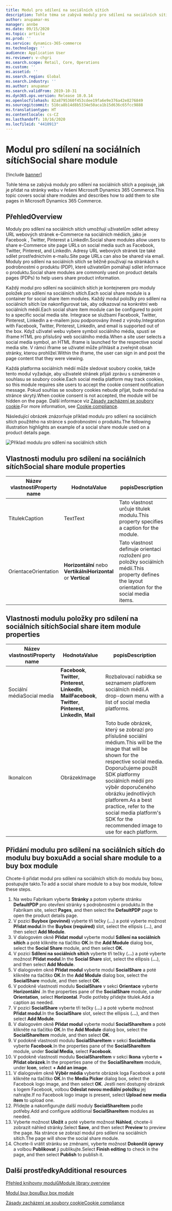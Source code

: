 ```yaml
---
title: Modul pro sdílení na sociálních sítích
description: Tohle téma se zabývá moduly pro sdílení na sociálních sítích a popisuje, jak je přidat na stránky webu v řešení Microsoft Dynamics 365 Commerce.
author: anupamar-ms
manager: annbe
ms.date: 09/15/2020
ms.topic: article
ms.prod: ''
ms.service: dynamics-365-commerce
ms.technology: ''
audience: Application User
ms.reviewer: v-chgri
ms.search.scope: Retail, Core, Operations
ms.custom: ''
ms.assetid: ''
ms.search.region: Global
ms.search.industry: ''
ms.author: anupamar
ms.search.validFrom: 2019-10-31
ms.dyn365.ops.version: Release 10.0.14
ms.openlocfilehash: 82a8795360f453cdee19fa6e9e376a42e8276849
ms.sourcegitcommit: 510ca8b14d8b5334e50aca1b15d636c65fcc9888
ms.translationtype: HT
ms.contentlocale: cs-CZ
ms.lasthandoff: 10/16/2020
ms.locfileid: "4410913"
---
```

# <a name="social-share-module"></a><span data-ttu-id="d1650-103">Modul pro sdílení na sociálních sítích</span><span class="sxs-lookup"><span data-stu-id="d1650-103">Social share module</span></span>

[!include [banner](includes/banner.md)]

<span data-ttu-id="d1650-104">Tohle téma se zabývá moduly pro sdílení na sociálních sítích a popisuje, jak je přidat na stránky webu v řešení Microsoft Dynamics 365 Commerce.</span><span class="sxs-lookup"><span data-stu-id="d1650-104">This topic covers social share modules and describes how to add them to site pages in Microsoft Dynamics 365 Commerce.</span></span>

## <a name="overview"></a><span data-ttu-id="d1650-105">Přehled</span><span class="sxs-lookup"><span data-stu-id="d1650-105">Overview</span></span>

<span data-ttu-id="d1650-106">Moduly pro sdílení na sociálních sítích umožňují uživatelům sdílet adresy URL webových stránek e-Commerce na sociálních médiích, jako je Facebook , Twitter, Pinterest a LinkedIn.</span><span class="sxs-lookup"><span data-stu-id="d1650-106">Social share modules allow users to share e-Commerce site page URLs on social media such as Facebook, Twitter, Pinterest, and LinkedIn.</span></span> <span data-ttu-id="d1650-107">Adresy URL webových stránek lze také sdílet prostřednictvím e-mailu.</span><span class="sxs-lookup"><span data-stu-id="d1650-107">Site page URLs can also be shared via email.</span></span> <span data-ttu-id="d1650-108">Moduly pro sdílení na sociálních sítích se běžně používají na stránkách s podrobnostmi o produktu (PDP), které uživatelům pomáhají sdílet informace o produktu.</span><span class="sxs-lookup"><span data-stu-id="d1650-108">Social share modules are commonly used on product details pages (PDPs) to help users share product information.</span></span>

<span data-ttu-id="d1650-109">Každý modul pro sdílení na sociálních sítích je kontejnerem pro moduly položek pro sdílení na sociálních sítích.</span><span class="sxs-lookup"><span data-stu-id="d1650-109">Each social share module is a container for social share item modules.</span></span> <span data-ttu-id="d1650-110">Každý modul položky pro sdílení na sociálních sítích lze nakonfigurovat tak, aby odkazoval na konkrétní web sociálních médií.</span><span class="sxs-lookup"><span data-stu-id="d1650-110">Each social share item module can be configured to point to a specific social media site.</span></span> <span data-ttu-id="d1650-111">Integrace se službami Facebook, Twitter, Pinterest, LinkedIn a e-mailem jsou podporovány ihned z výroby.</span><span class="sxs-lookup"><span data-stu-id="d1650-111">Integration with Facebook, Twitter, Pinterest, LinkedIn, and email is supported out of the box.</span></span> <span data-ttu-id="d1650-112">Když uživatel webu vybere symbol sociálního média, spustí se iframe HTML pro příslušný web sociálního média.</span><span class="sxs-lookup"><span data-stu-id="d1650-112">When a site user selects a social media symbol, an HTML iframe is launched for the respective social media site.</span></span> <span data-ttu-id="d1650-113">V rámci iframe se uživatel může přihlásit a zveřejnit obsah stránky, kterou prohlížel.</span><span class="sxs-lookup"><span data-stu-id="d1650-113">Within the iframe, the user can sign in and post the page content that they were viewing.</span></span>

<span data-ttu-id="d1650-114">Každá platforma sociálních médií může sledovat soubory cookie, takže tento modul vyžaduje, aby uživatelé stránek přijali zprávu s oznámením o souhlasu se soubory cookie.</span><span class="sxs-lookup"><span data-stu-id="d1650-114">Each social media platform may track cookies, so this module requires site users to accept the cookie consent notification message.</span></span> <span data-ttu-id="d1650-115">Pokud souhlas se soubory cookies nebude přijat, bude modul na stránce skrytý.</span><span class="sxs-lookup"><span data-stu-id="d1650-115">When cookie consent is not accepted, the module will be hidden on the page.</span></span> <span data-ttu-id="d1650-116">Další informace viz [Zásady zacházení se soubory cookie](cookie-compliance.md).</span><span class="sxs-lookup"><span data-stu-id="d1650-116">For more information, see [Cookie compliance](cookie-compliance.md).</span></span>

<span data-ttu-id="d1650-117">Následující obrázek znázorňuje příklad modulu pro sdílení na sociálních sítích použitého na stránce s podrobnostmi o produktu.</span><span class="sxs-lookup"><span data-stu-id="d1650-117">The following illustration highlights an example of a social share module used on a product details page.</span></span>

![Příklad modulu pro sdílení na sociálních sítích](./media/ecommerce-socialshare.png)

## <a name="social-share-module-properties"></a><span data-ttu-id="d1650-119">Vlastnosti modulu pro sdílení na sociálních sítích</span><span class="sxs-lookup"><span data-stu-id="d1650-119">Social share module properties</span></span>

| <span data-ttu-id="d1650-120">Název vlastnosti</span><span class="sxs-lookup"><span data-stu-id="d1650-120">Property name</span></span>             | <span data-ttu-id="d1650-121">Hodnota</span><span class="sxs-lookup"><span data-stu-id="d1650-121">Value</span></span>                 | <span data-ttu-id="d1650-122">popis</span><span class="sxs-lookup"><span data-stu-id="d1650-122">Description</span></span> |
|---------------------------|-----------------------|-------------|
| <span data-ttu-id="d1650-123">Titulek</span><span class="sxs-lookup"><span data-stu-id="d1650-123">Caption</span></span>                  | <span data-ttu-id="d1650-124">Text</span><span class="sxs-lookup"><span data-stu-id="d1650-124">Text</span></span> | <span data-ttu-id="d1650-125">Tato vlastnost určuje titulek modulu.</span><span class="sxs-lookup"><span data-stu-id="d1650-125">This property specifies a caption for the module.</span></span> |
| <span data-ttu-id="d1650-126">Orientace</span><span class="sxs-lookup"><span data-stu-id="d1650-126">Orientation</span></span> | <span data-ttu-id="d1650-127">**Horizontální** nebo **Vertikální**</span><span class="sxs-lookup"><span data-stu-id="d1650-127">**Horizontal** or **Vertical**</span></span>  | <span data-ttu-id="d1650-128">Tato vlastnost definuje orientaci rozložení pro položky sociálních médií.</span><span class="sxs-lookup"><span data-stu-id="d1650-128">This property defines the layout orientation for the social media items.</span></span> |

## <a name="social-share-item-module-properties"></a><span data-ttu-id="d1650-129">Vlastnosti modulu položky pro sdílení na sociálních sítích</span><span class="sxs-lookup"><span data-stu-id="d1650-129">Social share item module properties</span></span>
| <span data-ttu-id="d1650-130">Název vlastnosti</span><span class="sxs-lookup"><span data-stu-id="d1650-130">Property name</span></span>             | <span data-ttu-id="d1650-131">Hodnota</span><span class="sxs-lookup"><span data-stu-id="d1650-131">Value</span></span>                 | <span data-ttu-id="d1650-132">popis</span><span class="sxs-lookup"><span data-stu-id="d1650-132">Description</span></span> |
|---------------------------|-----------------------|-------------|
| <span data-ttu-id="d1650-133">Sociální média</span><span class="sxs-lookup"><span data-stu-id="d1650-133">Social media</span></span>              | <span data-ttu-id="d1650-134">**Facebook**, **Twitter**, **Pinterest**, **LinkedIn**, **Mail**</span><span class="sxs-lookup"><span data-stu-id="d1650-134">**Facebook**, **Twitter**, **Pinterest**, **LinkedIn**, **Mail**</span></span> | <span data-ttu-id="d1650-135">Rozbalovací nabídka se seznamem platforem sociálních médií.</span><span class="sxs-lookup"><span data-stu-id="d1650-135">A drop-down menu with a list of social media platforms.</span></span> |
| <span data-ttu-id="d1650-136">Ikona</span><span class="sxs-lookup"><span data-stu-id="d1650-136">Icon</span></span> |<span data-ttu-id="d1650-137">Obrázek</span><span class="sxs-lookup"><span data-stu-id="d1650-137">Image</span></span>    | <span data-ttu-id="d1650-138">Toto bude obrázek, který se zobrazí pro příslušné sociální médium.</span><span class="sxs-lookup"><span data-stu-id="d1650-138">This will be the image that will be shown for the respective social media.</span></span> <span data-ttu-id="d1650-139">Doporučujeme použít SDK platformy sociálních médií pro výběr doporučeného obrázku jednotlivých platforem.</span><span class="sxs-lookup"><span data-stu-id="d1650-139">As a best practice, refer to the social media platform's SDK for the recommended image to use for each platform.</span></span> |

## <a name="add-a-social-share-module-to-a-buy-box-module"></a><span data-ttu-id="d1650-140">Přidání modulu pro sdílení na sociálních sítích do modulu buy boxu</span><span class="sxs-lookup"><span data-stu-id="d1650-140">Add a social share module to a buy box module</span></span>

<span data-ttu-id="d1650-141">Chcete-li přidat modul pro sdílení na sociálních sítích do modulu buy boxu, postupujte takto.</span><span class="sxs-lookup"><span data-stu-id="d1650-141">To add a social share module to a buy box module, follow these steps.</span></span>

1. <span data-ttu-id="d1650-142">Na webu Fabrikam vyberte **Stránky** a potom vyberte stránku **DefaultPDP** pro otevření stránky s podrobnostmi o produktu.</span><span class="sxs-lookup"><span data-stu-id="d1650-142">In the Fabrikam site, select **Pages**, and then select the **DefaultPDP** page to open the product details page.</span></span> 
1. <span data-ttu-id="d1650-143">V pozici **Buybox (povinné)** vyberte tři tečky (**...**) a poté vyberte možnost **Přidat modul**.</span><span class="sxs-lookup"><span data-stu-id="d1650-143">In the **Buybox (required)** slot, select the ellipsis (**...**), and then select **Add Module**.</span></span>
1. <span data-ttu-id="d1650-144">V dialogovém okně **Přidat modul** vyberte modul **Sdílení na sociálních sítích** a poté klikněte na tlačítko **OK**.</span><span class="sxs-lookup"><span data-stu-id="d1650-144">In the **Add Module** dialog box, select the **Social Share** module, and then select **OK**.</span></span>
1. <span data-ttu-id="d1650-145">V pozici **Sdílení na sociálních sítích** vyberte tři tečky (**...**) a poté vyberte možnost **Přidat modul**.</span><span class="sxs-lookup"><span data-stu-id="d1650-145">In the **Social Share** slot, select the ellipsis (**...**), and then select **Add Module**.</span></span>
1. <span data-ttu-id="d1650-146">V dialogovém okně **Přidat modul** vyberte modul **SocialShare** a poté klikněte na tlačítko **OK**.</span><span class="sxs-lookup"><span data-stu-id="d1650-146">In the **Add Module** dialog box, select the **SocialShare** module, and then select **OK**.</span></span>
1. <span data-ttu-id="d1650-147">V podokně vlastností modulu **SocialShare** v sekci **Orientace** vyberte **Horizontální** .</span><span class="sxs-lookup"><span data-stu-id="d1650-147">In the properties pane of the **SocialShare** module, under **Orientation**, select **Horizontal**.</span></span> <span data-ttu-id="d1650-148">Podle potřeby přidejte titulek.</span><span class="sxs-lookup"><span data-stu-id="d1650-148">Add a caption as needed.</span></span>
1. <span data-ttu-id="d1650-149">V pozici **SocialShare** vyberte tři tečky (**...**) a poté vyberte možnost **Přidat modul**.</span><span class="sxs-lookup"><span data-stu-id="d1650-149">In the **SocialShare** slot, select the ellipsis (**...**), and then select **Add Module**.</span></span>
1. <span data-ttu-id="d1650-150">V dialogovém okně **Přidat modul** vyberte modul **SocialShareItem** a poté klikněte na tlačítko **OK**.</span><span class="sxs-lookup"><span data-stu-id="d1650-150">In the **Add Module** dialog box, select the **SocialShareItem** module, and then select **OK**.</span></span>
1. <span data-ttu-id="d1650-151">V podokně vlastností modulu **SocialShareItem** v sekci **SocialMedia** vyberte **Facebook**.</span><span class="sxs-lookup"><span data-stu-id="d1650-151">In the properties pane of the **SocialShareItem** module, under **Social Media**, select **Facebook**.</span></span>
1. <span data-ttu-id="d1650-152">V podokně vlastností modulu **SocialShareItem** v sekci **Ikona** vyberte **+ Přidat obrázek**.</span><span class="sxs-lookup"><span data-stu-id="d1650-152">In the properties pane of the **SocialShareItem** module, under **Icon**, select **+ Add an image**.</span></span>
1. <span data-ttu-id="d1650-153">V dialogovém okně **Výběr média** vyberte obrázek loga Facebook a poté klikněte na tlačítko **OK**.</span><span class="sxs-lookup"><span data-stu-id="d1650-153">In the **Media Picker** dialog box, select the Facebook logo image, and then select **OK**.</span></span> <span data-ttu-id="d1650-154">Jestli není dostupný obrázek s logem Facebook, volbou **Odeslat novou mediální položku** jej nahrajte.</span><span class="sxs-lookup"><span data-stu-id="d1650-154">If no Facebook logo image is present, select **Upload new media item** to upload one.</span></span>
1. <span data-ttu-id="d1650-155">Přidejte a nakonfigurujte další moduly **SocialShareItem** podle potřeby.</span><span class="sxs-lookup"><span data-stu-id="d1650-155">Add and configure additional **SocialShareItem** modules as needed.</span></span>
1. <span data-ttu-id="d1650-156">Vyberte možnost **Uložit** a poté vyberte možnost **Náhled**, chcete-li zobrazit náhled stránky.</span><span class="sxs-lookup"><span data-stu-id="d1650-156">Select **Save**, and then select **Preview** to preview the page.</span></span> <span data-ttu-id="d1650-157">Na stránce se zobrazí modul pro sdílení na sociálních sítích.</span><span class="sxs-lookup"><span data-stu-id="d1650-157">The page will show the social share module.</span></span>
1. <span data-ttu-id="d1650-158">Chcete-li vrátit stránku se změnami, vyberte možnost **Dokončit úpravy** a volbou **Publikovat** ji publikujte.</span><span class="sxs-lookup"><span data-stu-id="d1650-158">Select **Finish editing** to check in the page, and then select **Publish** to publish it.</span></span>

## <a name="additional-resources"></a><span data-ttu-id="d1650-159">Další prostředky</span><span class="sxs-lookup"><span data-stu-id="d1650-159">Additional resources</span></span>

[<span data-ttu-id="d1650-160">Přehled knihovny modulů</span><span class="sxs-lookup"><span data-stu-id="d1650-160">Module library overview</span></span>](starter-kit-overview.md)

[<span data-ttu-id="d1650-161">Modul buy boxu</span><span class="sxs-lookup"><span data-stu-id="d1650-161">Buy box module</span></span>](add-buy-box.md)

[<span data-ttu-id="d1650-162">Zásady zacházení se soubory cookie</span><span class="sxs-lookup"><span data-stu-id="d1650-162">Cookie compliance</span></span>](cookie-compliance.md)
